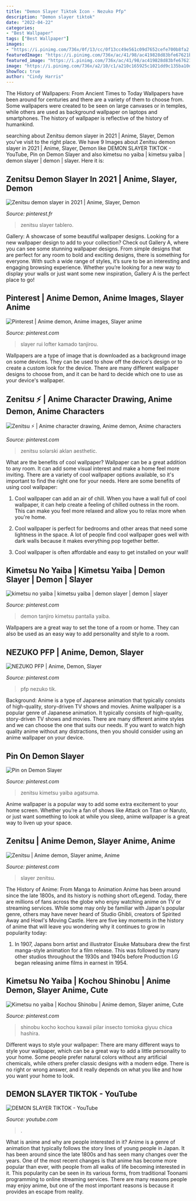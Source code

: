 ```yaml
---
title: "Demon Slayer Tiktok Icon - Nezuko Pfp"
description: "Demon slayer tiktok"
date: "2022-04-22"
categories:
- "Best Wallpaper"
tags: ["Best Wallpaper"]
images:
- "https://i.pinimg.com/736x/0f/13/cc/0f13cc49e561c09d7652cefe700b8fa2.jpg"
featuredImage: "https://i.pinimg.com/736x/ac/41/98/ac419828d83bfe67621bda852c3672b1.jpg"
featured_image: "https://i.pinimg.com/736x/ac/41/98/ac419828d83bfe67621bda852c3672b1.jpg"
image: "https://i.pinimg.com/736x/a2/10/c1/a210c165925c1021dd9c135ba10dc095.jpg"
ShowToc: true
author: "Cindy Harris"
---
```



The History of Wallpapers: From Ancient Times to Today
Wallpapers have been around for centuries and there are a variety of them to choose from. Some wallpapers were created to be seen on large canvases or in temples, while others are used as background wallpaper on laptops and smartphones. The history of wallpaper is reflective of the history of humankind.

	

		
searching about Zenitsu demon slayer in 2021 | Anime, Slayer, Demon you've visit to the right place. We have 9 Images about Zenitsu demon slayer in 2021 | Anime, Slayer, Demon like DEMON SLAYER TIKTOK - YouTube, Pin on Demon Slayer and also kimetsu no yaiba | kimetsu yaiba | demon slayer | demon | slayer. Here it is:
		
    
## Zenitsu Demon Slayer In 2021 | Anime, Slayer, Demon

<img loading=lazy src="https://i.pinimg.com/736x/5e/b4/04/5eb404b120de701b5a228b5f0891e98b.jpg" onerror="this.onerror=null;this.src='https://tse3.mm.bing.net/th?id=OIP.NaDykw-WBNOFny9DE64wzwHaEK&amp;pid=15.1';" alt="Zenitsu demon slayer in 2021 | Anime, Slayer, Demon">

_Source: pinterest.fr_

>zenitsu slayer tablero. 

	

Gallery: A showcase of some beautiful wallpaper designs.
Looking for a new wallpaper design to add to your collection? Check out Gallery A, where you can see some stunning wallpaper designs. From simple designs that are perfect for any room to bold and exciting designs, there is something for everyone. With such a wide range of styles, it’s sure to be an interesting and engaging browsing experience. Whether you’re looking for a new way to display your walls or just want some new inspiration, Gallery A is the perfect place to go!





	
	
    
## Pinterest | Anime Demon, Anime Images, Slayer Anime

<img loading=lazy src="https://i.pinimg.com/736x/0f/13/cc/0f13cc49e561c09d7652cefe700b8fa2.jpg" onerror="this.onerror=null;this.src='https://tse1.mm.bing.net/th?id=OIP.PKX885m0tHlDR8_MFmgG8AHaKd&amp;pid=15.1';" alt="Pinterest | Anime demon, Anime images, Slayer anime">

_Source: pinterest.com_

>slayer rui lofter kamado tanjirou. 

	

Wallpapers are a type of image that is downloaded as a background image on some devices. They can be used to show off the device's design or to create a custom look for the device. There are many different wallpaper designs to choose from, and it can be hard to decide which one to use as your device's wallpaper.

    
## Zenitsu ⚡️ | Anime Character Drawing, Anime Demon, Anime Characters

<img loading=lazy src="https://i.pinimg.com/736x/ac/41/98/ac419828d83bfe67621bda852c3672b1.jpg" onerror="this.onerror=null;this.src='https://tse4.mm.bing.net/th?id=OIP.EQzsV40UddxnRHi-3qoqAgHaHR&amp;pid=15.1';" alt="Zenitsu ⚡️ | Anime character drawing, Anime demon, Anime characters">

_Source: pinterest.com_

>zenitsu solarski aklan aesthetic. 

	

What are the benefits of cool wallpaper?
Wallpaper can be a great addition to any room. It can add some visual interest and make a home feel more inviting. There are a variety of cool wallpaper options available, so it's important to find the right one for your needs. Here are some benefits of using cool wallpaper: 
1. Cool wallpaper can add an air of chill. When you have a wall full of cool wallpaper, it can help create a feeling of chilled outness in the room. This can make you feel more relaxed and allow you to relax more when you're home. 

2. Cool wallpaper is perfect for bedrooms and other areas that need some lightness in the space. A lot of people find cool wallpaper goes well with dark walls because it makes everything pop together better. 

3. Cool wallpaper is often affordable and easy to get installed on your wall!

    
## Kimetsu No Yaiba | Kimetsu Yaiba | Demon Slayer | Demon | Slayer

<img loading=lazy src="https://i.pinimg.com/736x/d2/9e/23/d29e23f46d73fe06564546c663fc4621.jpg" onerror="this.onerror=null;this.src='https://tse4.mm.bing.net/th?id=OIP.Xd3bxZQBz0KoqS7mVvVpegHaKc&amp;pid=15.1';" alt="kimetsu no yaiba | kimetsu yaiba | demon slayer | demon | slayer">

_Source: pinterest.com_

>demon tanjiro kimetsu pantalla yaiba. 

	

Wallpapers are a great way to set the tone of a room or home. They can also be used as an easy way to add personality and style to a room.

    
## NEZUKO PFP | Anime, Demon, Slayer

<img loading=lazy src="https://i.pinimg.com/736x/9d/66/db/9d66dba6358fc2ef78273b224791f1b9.jpg" onerror="this.onerror=null;this.src='https://tse3.mm.bing.net/th?id=OIP.1WktqiWLV8pS60XxcEkeygHaHb&amp;pid=15.1';" alt="NEZUKO PFP | Anime, Demon, Slayer">

_Source: pinterest.com_

>pfp nezuko tik. 

	

Background: Anime is a type of Japanese animation that typically consists of high-quality, story-driven TV shows and movies.
Anime wallpaper is a popular genre of Japanese animation. It typically consists of high-quality, story-driven TV shows and movies. There are many different anime styles and we can choose the one that suits our needs. If you want to watch high quality anime without any distractions, then you should consider using an anime wallpaper on your device.

    
## Pin On Demon Slayer

<img loading=lazy src="https://i.pinimg.com/736x/69/59/be/6959be258b34f98af071230fda334c74.jpg" onerror="this.onerror=null;this.src='https://tse3.mm.bing.net/th?id=OIP.RkVaA01QrUrhDlfKjYZekgHaKo&amp;pid=15.1';" alt="Pin on Demon Slayer">

_Source: pinterest.com_

>zenitsu kimetsu yaiba agatsuma. 

	

Anime wallpaper is a popular way to add some extra excitement to your home screen. Whether you’re a fan of shows like Attack on Titan or Naruto, or just want something to look at while you sleep, anime wallpaper is a great way to liven up your space.

    
## Zenitsu | Anime Demon, Slayer Anime, Anime

<img loading=lazy src="https://i.pinimg.com/736x/a2/10/c1/a210c165925c1021dd9c135ba10dc095.jpg" onerror="this.onerror=null;this.src='https://tse4.mm.bing.net/th?id=OIP.DehF3szAVcX4VsJJaePQLwHaHk&amp;pid=15.1';" alt="Zenitsu | Anime demon, Slayer anime, Anime">

_Source: pinterest.com_

>slayer zenitsu. 

	

The History of Anime: From Manga to Animation
Anime has been around since the late 1800s, and its history is nothing short ofLegend. Today, there are millions of fans across the globe who enjoy watching anime on TV or streaming services. While some may only be familiar with Japan's popular genre, others may have never heard of Studio Ghibli, creators of Spirited Away and Howl's Moving Castle. Here are five key moments in the history of anime that will leave you wondering why it continues to grow in popularity today:
1) In 1907, Japans born artist and illustrator Eisuke Matsubara drew the first manga-style animation for a film release. This was followed by many other studios throughout the 1930s and 1940s before Production I.G began releasing anime films in earnest in 1954.

    
## Kimetsu No Yaiba | Kochou Shinobu | Anime Demon, Slayer Anime, Cute

<img loading=lazy src="https://i.pinimg.com/736x/14/31/97/1431978e2ed91eda9f46921455de47bd.jpg" onerror="this.onerror=null;this.src='https://tse4.mm.bing.net/th?id=OIP.1FyBuHCiciVeGngWNPl5XgHaHa&amp;pid=15.1';" alt="Kimetsu no yaiba | Kochou Shinobu | Anime demon, Slayer anime, Cute">

_Source: pinterest.com_

>shinobu kocho kochou kawaii pilar insecto tomioka giyuu chica hashira. 

	

Different ways to style your wallpaper:
There are many different ways to style your wallpaper, which can be a great way to add a little personality to your home. Some people prefer natural colors without any artificial chemicals, while others prefer classic designs with a modern edge. There is no right or wrong answer, and it really depends on what you like and how you want your home to look.

    
## DEMON SLAYER TIKTOK - YouTube

<img loading=lazy src="https://i.ytimg.com/vi/72dm8U7PTbM/maxresdefault.jpg" onerror="this.onerror=null;this.src='https://tse3.mm.bing.net/th?id=OIP.k3SIg_yWNq80_OAtJGDlgAHaEK&amp;pid=15.1';" alt="DEMON SLAYER TIKTOK - YouTube">

_Source: youtube.com_

>. 

	

What is anime and why are people interested in it?
Anime is a genre of animation that typically follows the story lines of young people in Japan. It has been around since the late 1800s and has seen many changes over the years. One of the most recent changes is that anime has become more popular than ever, with people from all walks of life becoming interested in it. This popularity can be seen in its various forms, from traditional Toonami programming to online streaming services. There are many reasons people may enjoy anime, but one of the most important reasons is because it provides an escape from reality.

